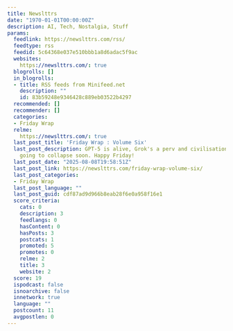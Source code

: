 ```yaml
---
title: Newslttrs
date: "1970-01-01T00:00:00Z"
description: AI, Tech, Nostalgia, Stuff
params:
  feedlink: https://newslttrs.com/rss/
  feedtype: rss
  feedid: 5c64368e037e510bbb1a8d6adac5f9ac
  websites:
    https://newslttrs.com/: true
  blogrolls: []
  in_blogrolls:
  - title: RSS feeds from Minifeed.net
    description: ""
    id: 83b59248e9346428c889eb03522b4297
  recommended: []
  recommender: []
  categories:
  - Friday Wrap
  relme:
    https://newslttrs.com/: true
  last_post_title: 'Friday Wrap : Volume Six'
  last_post_description: GPT-5 is alive, Grok's a perv and civilisation is probably
    going to collapse soon. Happy Friday!
  last_post_date: "2025-08-08T19:58:51Z"
  last_post_link: https://newslttrs.com/friday-wrap-volume-six/
  last_post_categories:
  - Friday Wrap
  last_post_language: ""
  last_post_guid: cdf87ad9d966b8eab28f6e0a958f16e1
  score_criteria:
    cats: 0
    description: 3
    feedlangs: 0
    hasContent: 0
    hasPosts: 3
    postcats: 1
    promoted: 5
    promotes: 0
    relme: 2
    title: 3
    website: 2
  score: 19
  ispodcast: false
  isnoarchive: false
  innetwork: true
  language: ""
  postcount: 11
  avgpostlen: 0
---
```

